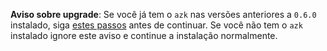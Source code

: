 **Aviso sobre upgrade**: Se você já tem o `azk` nas versões anteriores a `0.6.0` instalado, siga [estes passos](upgrading.md#atualizando-a-partir-azk--051) antes de continuar. Se você não tem o `azk` instalado ignore este aviso e continue a instalação normalmente.
